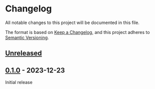 # Changelog

All notable changes to this project will be documented in this file.

The format is based on [Keep a Changelog](https://keepachangelog.com/en/1.0.0/),
and this project adheres to [Semantic Versioning](https://semver.org/spec/v2.0.0.html).

## [Unreleased]

## [0.1.0] - 2023-12-23

Initial release

[unreleased]: https://github.com/waterholeforum/sso/compare/v0.1.0...HEAD
[0.1.0]: https://github.com/waterholeforum/sso/releases/tag/v0.1.0
